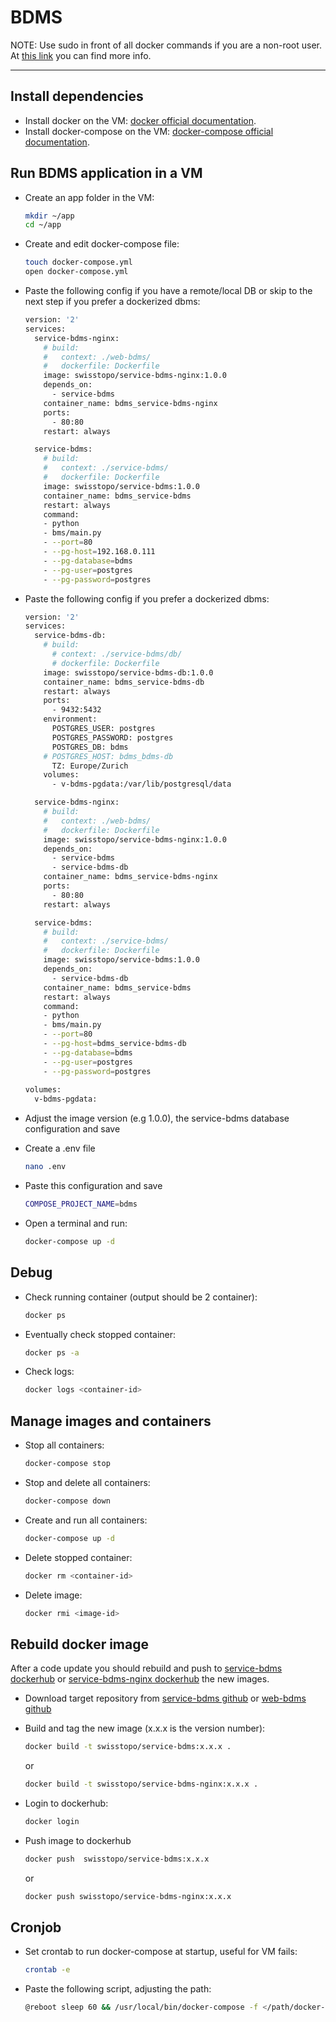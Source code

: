 # BDMS

NOTE: Use sudo in front of all docker commands if you are a non-root user. At [this link](https://docs.docker.com/install/linux/linux-postinstall/) you can find more info.
___

## Install dependencies

* Install docker on the VM: [docker official documentation](https://docs.docker.com/install/linux/docker-ce/ubuntu/).
* Install docker-compose on the VM: [docker-compose official documentation](https://docs.docker.com/compose/install/).

## Run BDMS application in a VM

* Create an app folder in the VM:
  ```bash
  mkdir ~/app
  cd ~/app
  ```

* Create and edit docker-compose file:
  ```bash
  touch docker-compose.yml
  open docker-compose.yml
  ```
* Paste the following config if you have a remote/local DB or skip to the next 
step if you prefer a dockerized dbms:
  ```bash
  version: '2'
  services:
    service-bdms-nginx:
      # build:
      #   context: ./web-bdms/
      #   dockerfile: Dockerfile
      image: swisstopo/service-bdms-nginx:1.0.0
      depends_on:
        - service-bdms
      container_name: bdms_service-bdms-nginx
      ports:
        - 80:80
      restart: always

    service-bdms:
      # build:
      #   context: ./service-bdms/
      #   dockerfile: Dockerfile
      image: swisstopo/service-bdms:1.0.0
      container_name: bdms_service-bdms
      restart: always
      command:
      - python
      - bms/main.py
      - --port=80
      - --pg-host=192.168.0.111
      - --pg-database=bdms
      - --pg-user=postgres
      - --pg-password=postgres
  ```

* Paste the following config if you prefer a dockerized dbms:
  ```bash
  version: '2'
  services:
    service-bdms-db:
      # build:
        # context: ./service-bdms/db/
        # dockerfile: Dockerfile
      image: swisstopo/service-bdms-db:1.0.0
      container_name: bdms_service-bdms-db
      restart: always
      ports:
        - 9432:5432
      environment:
        POSTGRES_USER: postgres
        POSTGRES_PASSWORD: postgres
        POSTGRES_DB: bdms
      # POSTGRES_HOST: bdms_bdms-db
        TZ: Europe/Zurich
      volumes:
        - v-bdms-pgdata:/var/lib/postgresql/data

    service-bdms-nginx:
      # build:
      #   context: ./web-bdms/
      #   dockerfile: Dockerfile
      image: swisstopo/service-bdms-nginx:1.0.0
      depends_on:
        - service-bdms
        - service-bdms-db
      container_name: bdms_service-bdms-nginx
      ports:
        - 80:80
      restart: always

    service-bdms:
      # build:
      #   context: ./service-bdms/
      #   dockerfile: Dockerfile
      image: swisstopo/service-bdms:1.0.0
      depends_on:
        - service-bdms-db
      container_name: bdms_service-bdms
      restart: always
      command:
      - python
      - bms/main.py
      - --port=80
      - --pg-host=bdms_service-bdms-db
      - --pg-database=bdms
      - --pg-user=postgres
      - --pg-password=postgres
        
  volumes:
    v-bdms-pgdata:
  ```

* Adjust the image version (e.g 1.0.0), the service-bdms database
configuration and save 

* Create a .env file 
  ```bash 
  nano .env
  ```

* Paste this configuration and save 
  ```bash 
  COMPOSE_PROJECT_NAME=bdms  
  ```

* Open a terminal and run: 
  ```bash 
  docker-compose up -d
  ```

## Debug 

* Check running container (output should be 2 container):
  ```bash 
  docker ps
  ```

* Eventually check stopped container:
  ```bash 
  docker ps -a
  ```

* Check logs:
  ```bash 
  docker logs <container-id>
  ```

## Manage images and containers

* Stop all containers:
  ```bash 
  docker-compose stop
  ```

* Stop and delete all containers:
  ```bash 
  docker-compose down
  ```

* Create and run all containers: 
  ```bash 
  docker-compose up -d
  ```

* Delete stopped container: 
  ```bash 
  docker rm <container-id>
  ```
* Delete image: 
  ```bash 
  docker rmi <image-id>
  ```  
## Rebuild docker image

After a code update you should rebuild and push to [service-bdms dockerhub](https://hub.docker.com/r/swisstopo/service-bdms) or [service-bdms-nginx dockerhub](https://hub.docker.com/r/swisstopo/service-bdms-nginx) the new images.

* Download target repository from [service-bdms github](https://github.com/geoadmin/service-bdms) or [web-bdms github](https://github.com/geoadmin/web-bdms)

* Build and tag the new image (x.x.x is the version number):
  ```bash 
  docker build -t swisstopo/service-bdms:x.x.x .
  ```
  or 
  ```bash
  docker build -t swisstopo/service-bdms-nginx:x.x.x .
  ```
* Login to dockerhub:
  ```bash
  docker login
  ```
* Push image to dockerhub
  ```bash
  docker push  swisstopo/service-bdms:x.x.x 
  ```
  or
    ```bash
  docker push swisstopo/service-bdms-nginx:x.x.x
  ```
## Cronjob
* Set crontab to run docker-compose at startup, useful for VM fails:
  ```bash
  crontab -e
  ```
* Paste the following script, adjusting the path:
  ```bash
  @reboot sleep 60 && /usr/local/bin/docker-compose -f </path/docker-compose.yml> up -d
  ```





